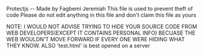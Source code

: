 Protectjs -- Made by Fagbemi Jeremiah
This file is used to prevent theft of code
Please do not edit anything in this file and don't claim this file as yours

NOTE: I WOULD NOT ADVISE TRYING TO HIDE YOUR SOURCE CODE FROM WEB DEVELOPERS(EXCEPT IT CONTAINS PERSONAL INFO) BECUASE THE WEB WOULDN'T MOVE FORWARD IF EVERY ONE WERE HIDING WHAT THEY KNOW.
 ALSO 'test.html' is best opened on a server
